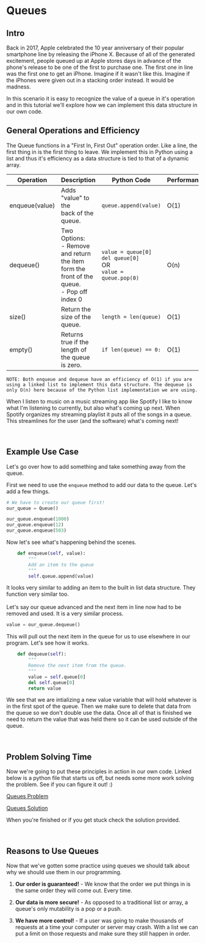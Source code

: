 
# Queues

## Intro
Back in 2017, Apple celebrated the 10 year anniversary of their popular smartphone line by releasing the iPhone X. Because of all of the generated excitement, people queued up at Apple stores days in advance of the phone's release to be one of the first to purchase one. The first one in line was the first one to get an iPhone. Imagine if it wasn't like this. Imagine if the iPhones were given out in a stacking order instead. It would be madness.

In this scenario it is easy to recognize the value of a queue in it's operation and in this tutorial we'll explore how we can implement this data structure in our own code.

## General Operations and Efficiency

The Queue functions in a "First In, First Out" operation order. Like a line, the first thing in is the first thing to leave. We implement this in Python using a list and thus it's efficiency as a data structure is tied to that of a dynamic array.

| Operation      | Description                                 | Python Code               | Performance |
| -------------- | ------------------------------------------- | ------------------------- | ----------- |
| enqueue(value) | Adds "value" to the <br> back of the queue.  | ```queue.append(value)``` | O(1)        |
| dequeue()      | Two Options: <br> - Remove and return <br> the item form the <br> front of the queue. <br> - Pop off index 0 | ```value = queue[0]``` <br> ```del queue[0]``` <br> OR <br> ``` value = queue.pop(0) ``` | O(n)
| size()         | Return the size of the <br> queue.          | ```length = len(queue)``` | O(1)        |
| empty()        | Returns true if the <br> length of the queue <br> is zero. | ```if len(queue) == 0:``` | O(1)

```NOTE: Both enqueue and dequeue have an efficiency of O(1) if you are using a linked list to implement this data structure. The dequeue is only O(n) here because of the Python list implementation we are using.``` 
<br>

When I listen to music on a music streaming app like Spotify I like to know what I'm listening to currently, but also what's coming up next. When Spotify organizes my streaming playlist it puts all of the songs in a queue. This streamlines for the user (and the software) what's coming next!

<br>

## Example Use Case

Let's go over how to add something and take something away from the queue.

First we need to use the `enqueue` method to add our data to the queue. Let's add a few things.

``` python
# We have to create our queue first!
our_queue = Queue()

our_queue.enqueue(1000)
our_queue.enqueue(12)
our_queue.enqueue(503)
```

Now let's see what's happening behind the scenes.
``` python
    def enqueue(self, value):
        """
        Add an item to the queue
        """
        self.queue.append(value)
```
It looks very similar to adding an item to the built in list data structure. They function very similar too.
<br>
<br>
Let's say our queue advanced and the next item in line now had to be removed and used. It is a very similar process.

``` python
value = our_queue.dequeue()
```
This will pull out the next item in the queue for us to use elsewhere in our program. Let's see how it works.

``` python
    def dequeue(self):
        """
        Remove the next item from the queue. 
        """
        value = self.queue[0]
        del self.queue[0]
        return value
```
We see that we are intializing a new value variable that will hold whatever is in the first spot of the queue. Then we make sure to delete that data from the queue so we don't double use the data. Once all of that is finished we need to return the value that was held there so it can be used outside of the queue.

<br>

## Problem Solving Time

Now we're going to put these principles in action in our own code. Linked below is a python file that starts us off, but needs some more work solving the problem. See if you can figure it out! :)

[Queues Problem](https://github.com/chvia223/data-structure-tutorial/blob/main/Python%20Files/1-queues-problem.py)

[Queues Solution](https://github.com/chvia223/data-structure-tutorial/blob/main/Python%20Files/1-queues-solution.py)

When you're finished or if you get stuck check the solution provided.

<br>


## Reasons to Use Queues

Now that we've gotten some practice using queues we should talk about why we should use them in our programming.

1. **Our order is guaranteed!** - We know that the order we put things in is the same order they will come out. Every time.

2. **Our data is more secure!** - As opposed to a traditional list or array, a queue's only mutability is a pop or a push.

3. **We have more control!** - If a user was going to make thousands of requests at a time your computer or server may crash. With a list we can put a limit on those requests and make sure they still happen in order.